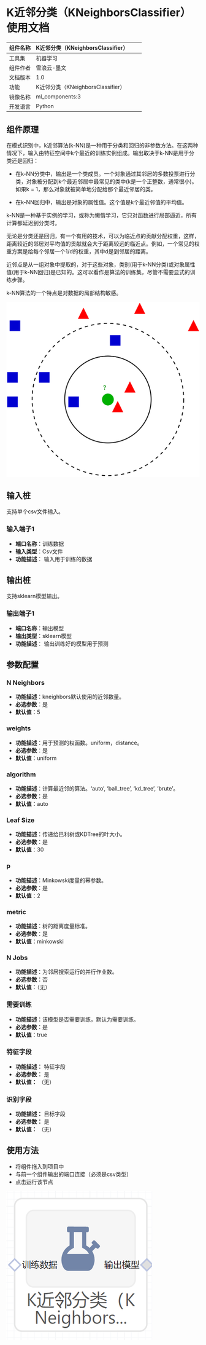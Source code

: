 # K近邻分类（KNeighborsClassifier）使用文档
| 组件名称 | K近邻分类（KNeighborsClassifier） |  |  |
| --- | --- | --- | --- |
| 工具集 | 机器学习 |  |  |
| 组件作者 | 雪浪云-墨文 |  |  |
| 文档版本 | 1.0 |  |  |
| 功能 | K近邻分类（KNeighborsClassifier） |  |  |
| 镜像名称 | ml_components:3 |  |  |
| 开发语言 | Python |  |  |

## 组件原理
在模式识别中，k近邻算法(k-NN)是一种用于分类和回归的非参数方法。在这两种情况下，输入由特征空间中k个最近的训练实例组成。输出取决于k-NN是用于分类还是回归：

- 在k-NN分类中，输出是一个类成员。一个对象通过其邻居的多数投票进行分类，对象被分配到k个最近邻居中最常见的类中(k是一个正整数，通常很小)。如果k = 1，那么对象就被简单地分配给那个最近邻居的类。

- 在k-NN回归中，输出是对象的属性值。这个值是k个最近邻值的平均值。

k-NN是一种基于实例的学习，或称为懒惰学习，它只对函数进行局部逼近，所有计算都延迟到分类时。

无论是分类还是回归，有一个有用的技术，可以为临近点的贡献分配权重，这样，距离较近的邻居对平均值的贡献就会大于距离较远的临近点。例如，一个常见的权重方案是给每个邻居一个1/d的权重，其中d是到邻居的距离。

近邻点是从一组对象中提取的，对于这些对象，类别(用于k-NN分类)或对象属性值(用于k-NN回归)是已知的。这可以看作是算法的训练集，尽管不需要显式的训练步骤。

k-NN算法的一个特点是对数据的局部结构敏感。

![](./img/k近邻分类1.png)
## 输入桩
支持单个csv文件输入。
### 输入端子1

- **端口名称**：训练数据
- **输入类型**：Csv文件
- **功能描述**： 输入用于训练的数据
## 输出桩
支持sklearn模型输出。
### 输出端子1

- **端口名称**：输出模型
- **输出类型**：sklearn模型
- **功能描述**： 输出训练好的模型用于预测
## 参数配置
### N Neighbors

- **功能描述**：kneighbors默认使用的近邻数量。
- **必选参数**：是
- **默认值**：5
### weights

- **功能描述**：用于预测的权函数。uniform，distance。
- **必选参数**：是
- **默认值**：uniform
### algorithm

- **功能描述**：计算最近邻的算法。‘auto’, ‘ball_tree’, ‘kd_tree’, ‘brute’。
- **必选参数**：是
- **默认值**：auto
### Leaf Size

- **功能描述**：传递给巴利树或KDTree的叶大小。
- **必选参数**：是
- **默认值**：30
### p

- **功能描述**：Minkowski度量的幂参数。
- **必选参数**：是
- **默认值**：2
### metric

- **功能描述**：树的距离度量标准。
- **必选参数**：是
- **默认值**：minkowski
### N Jobs

- **功能描述**：为邻居搜索运行的并行作业数。
- **必选参数**：否
- **默认值**：（无）
### 需要训练

- **功能描述**：该模型是否需要训练，默认为需要训练。
- **必选参数**：是
- **默认值**：true
### 特征字段

- **功能描述：** 特征字段
- **必选参数：** 是
- **默认值：** （无）
### 识别字段

- **功能描述：** 目标字段
- **必选参数：** 是
- **默认值：** （无）
## 使用方法
- 将组件拖入到项目中
- 与前一个组件输出的端口连接（必须是csv类型）
- 点击运行该节点


![](./img/k近邻分类2.png)



